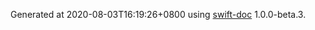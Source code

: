 Generated at 2020-08-03T16:​19:​26+0800 using [swift-doc](https:​//github.com/SwiftDocOrg/swift-doc) 1.0.0-beta.3.
